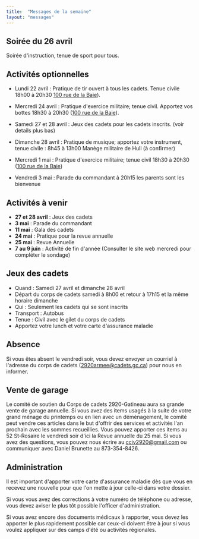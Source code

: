 ```yaml
---
title:  "Messages de la semaine"
layout: "messages"
---
```


## Soirée du 26 avril

Soirée d'instruction, tenue de sport pour tous.


## Activités optionnelles

- Lundi 22 avril : Pratique de tir ouvert à tous les cadets. Tenue civile 18h00 à 20h30  [100 rue de la Baie](/information/comment-nous-rejoindre/)).

- Mercredi 24 avril : Pratique d'exercice militaire; tenue civil. Apportez vos bottes 18h30 à 20h30 ([100 rue de la Baie](/information/comment-nous-rejoindre/)).

- Samedi 27 et 28 avril : Jeux des cadets pour les cadets inscrits. (voir details plus bas)
  
- Dimanche 28 avril : Pratique de musique; apportez votre instrument, tenue civile : 8h45 à 13h00  Manège militaire de Hull (à confirmer)
  
- Mercredi 1 mai : Pratique d'exercice militaire; tenue civil 18h30 à 20h30 ([100 rue de la Baie](/information/comment-nous-rejoindre/))

- Vendredi 3 mai : Parade du commandant à 20h15 les parents sont les bienvenue


## Activités à venir

- **27 et 28 avril** : Jeux des cadets 
- **3 mai** : Parade du commandant 
- **11 mai** : Gala des cadets  
- **24 mai** : Pratique pour la revue annuelle
- **25 mai** : Revue Annuelle 
- **7 au 9 juin**  : Activité de fin d'année (Consulter le site web mercredi pour compléter le sondage)

## Jeux des cadets

- Quand : Samedi 27 avril et dimanche 28 avril
- Départ du corps de cadets samedi à 8h00 et retour à 17h15 et la même horaire dimanche
- Qui : Seulement les cadets qui se sont inscrits
- Transport : Autobus 
- Tenue : Civil avec le gilet du corps de cadets
- Apportez votre lunch et votre carte d'assurance maladie


## Absence

Si vous êtes absent le vendredi soir, vous devez envoyer un courriel à l'adresse du corps de cadets (<2920armee@cadets.gc.ca>) pour nous en informer.

## Vente de garage

Le comité de soutien du Corps de cadets 2920-Gatineau aura sa grande vente de garage annuelle. Si vous avez des items usagés à la suite de votre grand ménage du printemps ou en lien avec un déménagement, le comité peut vendre ces articles dans le but d'offrir des services et activités l'an prochain avec les sommes recueillies. Vous pouvez apporter ces items au 52 St-Rosaire le vendredi soir d'ici la Revue annuelle du 25 mai. Si vous avez des questions, vous pouvez nous écrire au <cciv2920@gmail.com> ou communiquer avec Daniel Brunette au 873-354-8426.

## Administration

Il est important d'apporter votre carte d'assurance maladie dès que vous en recevez une nouvelle pour que l'on mette à jour celle-ci dans votre dossier.

Si vous vous avez des corrections à votre numéro de téléphone ou adresse, vous devez aviser le plus tôt possible l'officer d'administration. 

Si vous avez encore des documents médicaux à rapporter, vous devez les apporter le plus rapidement possible car ceux-ci doivent être à jour si vous voulez appliquer sur des camps d'été ou activités régionales.
  

